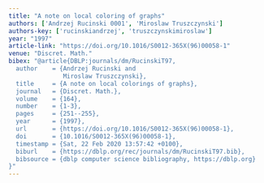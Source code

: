 ```yaml
---
title: "A note on local coloring of graphs"
authors: ['Andrzej Rucinski 0001', 'Miroslaw Truszczynski']
authors-key: ['rucinskiandrzej', 'truszczynskimiroslaw']
year: "1997"
article-link: "https://doi.org/10.1016/S0012-365X(96)00058-1"
venue: "Discret. Math."
bibex: "@article{DBLP:journals/dm/RucinskiT97,
  author    = {Andrzej Rucinski and
               Miroslaw Truszczynski},
  title     = {A note on local colorings of graphs},
  journal   = {Discret. Math.},
  volume    = {164},
  number    = {1-3},
  pages     = {251--255},
  year      = {1997},
  url       = {https://doi.org/10.1016/S0012-365X(96)00058-1},
  doi       = {10.1016/S0012-365X(96)00058-1},
  timestamp = {Sat, 22 Feb 2020 13:57:42 +0100},
  biburl    = {https://dblp.org/rec/journals/dm/RucinskiT97.bib},
  bibsource = {dblp computer science bibliography, https://dblp.org}
}"
---
```

